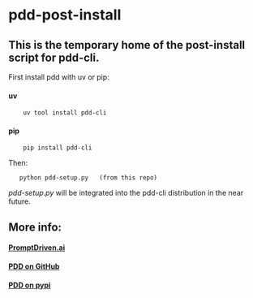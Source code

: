 # pdd-post-install
## This is the temporary home of the post-install script for pdd-cli.

First install pdd with uv or pip:
#### uv
```
    uv tool install pdd-cli
```
#### pip
```
    pip install pdd-cli
```
Then:
```
   python pdd-setup.py   (from this repo)
```

_pdd-setup.py_ will be integrated into the pdd-cli distribution in the near future.


## More info:
#### [PromptDriven.ai](https://PromptDriven.ai)
#### [PDD on GitHub](github.com/promptdriven/pdd)
#### [PDD on pypi](https://pypi.org/project/pdd-cli/)
